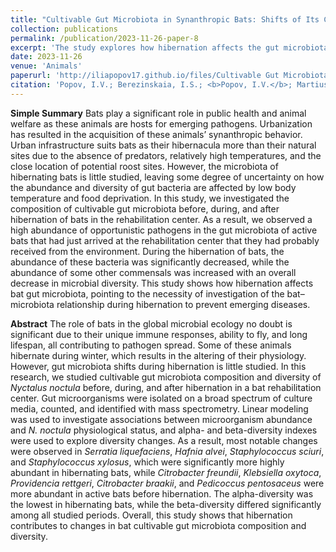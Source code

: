 ```yaml
---
title: "Cultivable Gut Microbiota in Synanthropic Bats: Shifts of Its Composition and Diversity Associated with Hibernation"
collection: publications
permalink: /publication/2023-11-26-paper-8
excerpt: 'The study explores how hibernation affects the gut microbiota of bats. It found that hibernation significantly changes the composition and diversity of gut microbiota. Certain microorganisms were more abundant in hibernating bats, while others were more prevalent in active bats before hibernation. The findings highlight the need for further research into this area.'
date: 2023-11-26
venue: 'Animals'
paperurl: 'http://iliapopov17.github.io/files/Cultivable Gut Microbiota in Synanthropic Bats Shifts of Its Composition and Diversity Associated with Hibernation.pdf'
citation: 'Popov, I.V.; Berezinskaia, I.S.; <b>Popov, I.V.</b>; Martiusheva, I.B.; Tkacheva, E.V.; Gorobets, V.E.; Tikhmeneva, I.A.; Aleshukina, A.V.; Tverdokhlebova, T.I.; Chikindas, M.L.; et al. Cultivable Gut Microbiota in Synanthropic Bats: Shifts of Its Composition and Diversity Associated with Hibernation. <i>Animals</i> 2023, 13, doi:10.3390/ani13233658.'
---
```


**Simple Summary**
Bats play a significant role in public health and animal welfare as these animals are hosts for emerging pathogens. Urbanization has resulted in the acquisition of these animals’ synanthropic behavior. Urban infrastructure suits bats as their hibernacula more than their natural sites due to the absence of predators, relatively high temperatures, and the close location of potential roost sites. However, the microbiota of hibernating bats is little studied, leaving some degree of uncertainty on how the abundance and diversity of gut bacteria are affected by low body temperature and food deprivation. In this study, we investigated the composition of cultivable gut microbiota before, during, and after hibernation of bats in the rehabilitation center. As a result, we observed a high abundance of opportunistic pathogens in the gut microbiota of active bats that had just arrived at the rehabilitation center that they had probably received from the environment. During the hibernation of bats, the abundance of these bacteria was significantly decreased, while the abundance of some other commensals was increased with an overall decrease in microbial diversity. This study shows how hibernation affects bat gut microbiota, pointing to the necessity of investigation of the bat–microbiota relationship during hibernation to prevent emerging diseases.

**Abstract**
The role of bats in the global microbial ecology no doubt is significant due to their unique immune responses, ability to fly, and long lifespan, all contributing to pathogen spread. Some of these animals hibernate during winter, which results in the altering of their physiology. However, gut microbiota shifts during hibernation is little studied. In this research, we studied cultivable gut microbiota composition and diversity of _Nyctalus noctula_ before, during, and after hibernation in a bat rehabilitation center. Gut microorganisms were isolated on a broad spectrum of culture media, counted, and identified with mass spectrometry. Linear modeling was used to investigate associations between microorganism abundance and _N. noctula_ physiological status, and alpha- and beta-diversity indexes were used to explore diversity changes. As a result, most notable changes were observed in _Serratia liquefaciens_, _Hafnia alvei_, _Staphylococcus sciuri_, and _Staphylococcus xylosus_, which were significantly more highly abundant in hibernating bats, while _Citrobacter freundii_, _Klebsiella oxytoca_, _Providencia rettgeri_, _Citrobacter braakii_, and _Pedicoccus pentosaceus_ were more abundant in active bats before hibernation. The alpha-diversity was the lowest in hibernating bats, while the beta-diversity differed significantly among all studied periods. Overall, this study shows that hibernation contributes to changes in bat cultivable gut microbiota composition and diversity.
